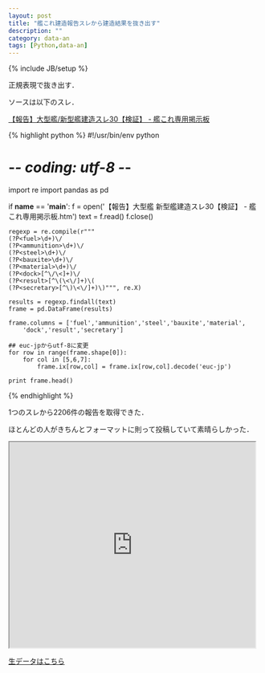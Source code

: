 ```yaml
---
layout: post
title: "艦これ建造報告スレから建造結果を抜き出す"
description: ""
category: data-an
tags: [Python,data-an]
---
```

{% include JB/setup %}

正規表現で抜き出す．

ソースは以下のスレ．

[【報告】大型艦/新型艦建造スレ30【検証】 - 艦これ専用掲示板](http://jbbs.shitaraba.net/bbs/read.cgi/netgame/12394/1396246630/)

{% highlight python %}
#!/usr/bin/env python
# -*- coding: utf-8 -*-

import re
import pandas as pd

if __name__ == '__main__':
    f = open('【報告】大型艦 新型艦建造スレ30【検証】 - 艦これ専用掲示板.htm')
    text = f.read()
    f.close()

    regexp = re.compile(r"""
    (?P<fuel>\d+)\/
    (?P<ammunition>\d+)\/
    (?P<steel>\d+)\/
    (?P<bauxite>\d+)\/
    (?P<material>\d+)\/
    (?P<dock>[^\/\<]+)\/
    (?P<result>[^\(\<\/]+)\(
    (?P<secretary>[^\)\<\/]+)\)""", re.X)

    results = regexp.findall(text)
    frame = pd.DataFrame(results)

    frame.columns = ['fuel','ammunition','steel','bauxite','material',
        'dock','result','secretary']

    ## euc-jpからutf-8に変更
    for row in range(frame.shape[0]):
        for col in [5,6,7]:
            frame.ix[row,col] = frame.ix[row,col].decode('euc-jp')

    print frame.head()
{% endhighlight %}

1つのスレから2206件の報告を取得できた．

ほとんどの人がきちんとフォーマットに則って投稿していて素晴らしかった．

<iframe width='490' height='410' src="https://docs.google.com/spreadsheets/d/1tIpM2bPbzFDwi-8xWgxZ_cH6QyyQcRP_WLMBdS_aUJg/pubhtml?widget=true&amp;headers=false"></iframe>

[生データはこちら](https://docs.google.com/spreadsheets/d/1tIpM2bPbzFDwi-8xWgxZ_cH6QyyQcRP_WLMBdS_aUJg/edit?usp=sharing)

